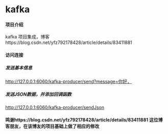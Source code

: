 # kafka

#### 项目介绍
kafka 项目集成，博客https://blog.csdn.net/yfz792178428/article/details/83411881

#### 访问连接
##### 发送基本信息
http://127.0.0.1:6060/kafka-producer/send?message=你好，

##### 发送JSON数据，并添加回调函数
http://127.0.0.1:6060/kafka-producer/sendJson

#### 鸣谢https://blog.csdn.net/yfz792178428/article/details/83411881 这位博客朋友，在该博友的项目基础上做了相应的修改
